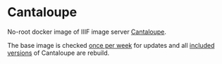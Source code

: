 # Cantaloupe
No-root docker image of IIIF image server [Cantaloupe](https://cantaloupe-project.github.io/).

The base image is checked [once per week](.github/dependabot.yml#L6) for updates and all [included versions](.github/workflows/publish.yml#L16) of Cantaloupe are rebuild.
